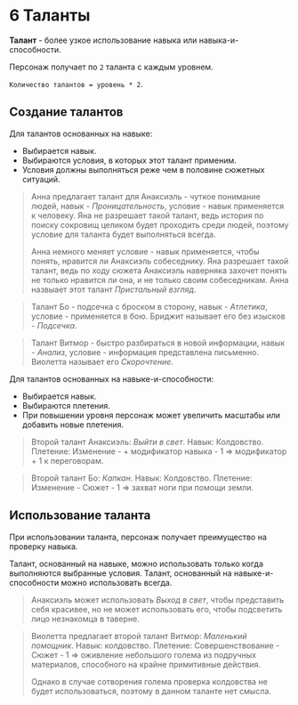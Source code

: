 # 6 Таланты

**Талант** - более узкое использование навыка или навыка-и-способности.

Персонаж получает по `2` таланта с каждым уровнем.

`Количество талантов = уровень * 2`.

## Создание талантов

Для талантов основанных на навыке:
- Выбирается навык.
- Выбираются условия, в которых этот талант применим.
- Условия должны выполняться реже чем в половине сюжетных ситуаций.

>Анна предлагает талант для Анаксиэль - чуткое понимание людей, навык - _Проницательность_,
>условие - навык применяется к человеку. 
>Яна не разрешает такой талант, ведь история по поиску сокровищ целиком будет проходить среди людей,
>поэтому условие для таланта будет выполняться всегда.
>
>Анна немного меняет условие - навык применяется, чтобы понять, нравится ли Анаксиэль собеседнику.
>Яна разрешает такой талант, ведь по ходу сюжета Анаксиэль наверняка захочет понять не только нравится ли она,
>и не только своим собеседникам.
>Анна назвыает этот талант _Пристальный взгляд_.

>Талант Бо - подсечка с броском в сторону, навык - _Атлетика_, условие - применяется в бою.
>Бриджит называет его без изысков - _Подсечка_.

>Талант Витмор - быстро разбираться в новой информации, навык - _Анализ_, условие - информация представлена письменно.
>Виолетта называет его _Скорочтение_.

Для талантов основанных на навыке-и-способности:
- Выбирается навык.
- Выбираются плетения.
- При повышении уровня персонаж может увеличить масштабы или добавить новые плетения.

>Второй талант Анаксиэль: _Выйти в свет_.
>Навык: Колдовство.
>Плетение: Изменение - + модификатор навыка - 1 => модификатор + 1 к переговорам.

>Второй талант Бо: _Капкан_.
>Навык: Колдовство.
>Плетение: Изменение - Сюжет - 1 => захват ноги при помощи земли.

## Использование таланта

При использовании таланта, персонаж получает преимущество на проверку навыка.

Талант, основанный на навыке, можно использовать только когда выполняются выбранные условия.
Талант, основанный на навыке-и-способности можно использовать всегда.

>Анаксиэль может использовать _Выход в свет_, чтобы представить себя красивее,
>но не может использовать его, чтобы подсветить лицо незнакомца в таверне.

>Виолетта предлагает второй талант Витмор: _Маленький помощник_.
>Навык: колдовство.
>Плетение: Совершенствование - Сюжет - 1 => оживление небольшого голема из подручных материалов,
>способного на крайне примитивные действия.
>
>Однако в случае сотворения голема проверка колдовства не будет использоваться, поэтому в данном таланте нет смысла.